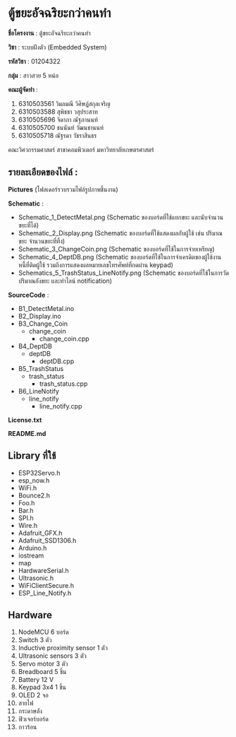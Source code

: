# ตู้ขยะอัจฉริยะกว่าคนทำ

**ชื่อโครงงาน** : ตู้ขยะอัจฉริยะกว่าคนทำ

**วิชา** : ระบบฝังตัว (Embedded System) 

**รหัสวิชา** : 01204322

**กลุ่ม** : สาวสวย 5 หน่อ

**คณะผู้จัดทำ** :
1. 6310503561 วิมลมณี วิศิษฎ์สกุลเจริญ
2. 6310503588 สุพิชชา วสุประสาท
3. 6310505696 จิดาภา ณัฐภานนท์
4. 6310505700 ชนนันท์ วัฒนชานนท์
5. 6310505718 ณัฐรดา วัชราสินธร

คณะวิศวกรรมศาสตร์ สาขาคอมพิวเตอร์ มหาวิทยาลัยเกษตรศาสตร์

## รายละเอียดของไฟล์ :
**Pictures** (โฟลเดอร์รวบรวมไฟล์รูปภาพชิ้นงาน)

**Schematic** :
- Schematic_1_DetectMetal.png (Schematic ของบอร์ดที่ใช้แยกขยะ และนับจำนวนขยะที่ได้)
- Schematic_2_Display.png (Schematic ของบอร์ดที่ใช้แสดงผลกับผู้ใช้ เช่น ปริมาณขยะ จำนวนขยะที่ทิ้ง)
- Schematic_3_ChangeCoin.png (Schematic ของบอร์ดที่ใช้ในการจ่ายเหรียญ)
- Schematic_4_DeptDB.png (Schematic ของบอร์ดที่ใช้ในการจำเครดิตของผู้ใช้งาน หนี้ที่ติดผู้ใช้ รวมถึงการแสดงผลหมายเลขโทรศัพท์ที่กดผ่าน keypad)
- Schematics_5_TrashStatus_LineNotify.png (Schematic ของบอร์ดที่ใช้ในการวัดปริมาณถังขยะ และทำไลน์ notification)

**SourceCode** :
- B1_DetectMetal.ino
- B2_Display.ino
- B3_Change_Coin
  - change_coin
    - change_coin.cpp
- B4_DeptDB
  - deptDB
    - deptDB.cpp
- B5_TrashStatus
  - trash_status
    - trash_status.cpp
- B6_LineNotify
  - line_notify
    - line_notify.cpp

**License.txt**

**README.md**		

## Library ที่ใช้
- ESP32Servo.h
- esp_now.h
- WiFi.h
- Bounce2.h
- Foo.h
- Bar.h
- SPI.h
- Wire.h
- Adafruit_GFX.h
- Adafruit_SSD1306.h
- Arduino.h
- iostream
- map
- HardwareSerial.h
- Ultrasonic.h
- WiFiClientSecure.h
- ESP_Line_Notify.h


## Hardware
1. NodeMCU 6 บอร์ด
2. Switch 3 ตัว
3. Inductive proximity sensor 1 ตัว
4. Ultrasonic sensors 3 ตัว
5. Servo motor 3 ตัว
6. Breadboard 5 ชิ้น
7. Battery 12 V
8. Keypad 3x4 1 ชิ้น
9. OLED 2 จอ
10. สายไฟ
11. กระดาษลัง
12. ฟิวเจอร์บอร์ด
13. กาวร้อน
